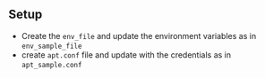 ## Setup

* Create the `env_file` and update the environment variables as in `env_sample_file`
* create `apt.conf` file and update with the credentials as in `apt_sample.conf`